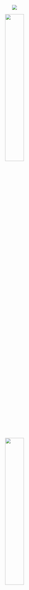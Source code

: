  <p align="center">
   <img src="https://github-readme-stats.vercel.app/api?username=MenkeTechnologies&show_icons=true"/>
 </p>
<p align = "center">
    <a href="https://wakatime.com">
        <img src=
        "https://wakatime.com/share/@8d1bf99e-a968-4802-ab53-68f9d809816a/ebaf679a-dd7e-48c7-8232-567c3d877f9d.svg"
        width="35%" height="35%" /> </a>
</p>

<p align = "center">
    <a href="https://wakatime.com">
        <img src=
        "https://wakatime.com/share/@8d1bf99e-a968-4802-ab53-68f9d809816a/53f37473-da61-4fbe-85b3-52cc8f28ed49.svg"
        width="35%" height="35%" />
    </a>
</p>




